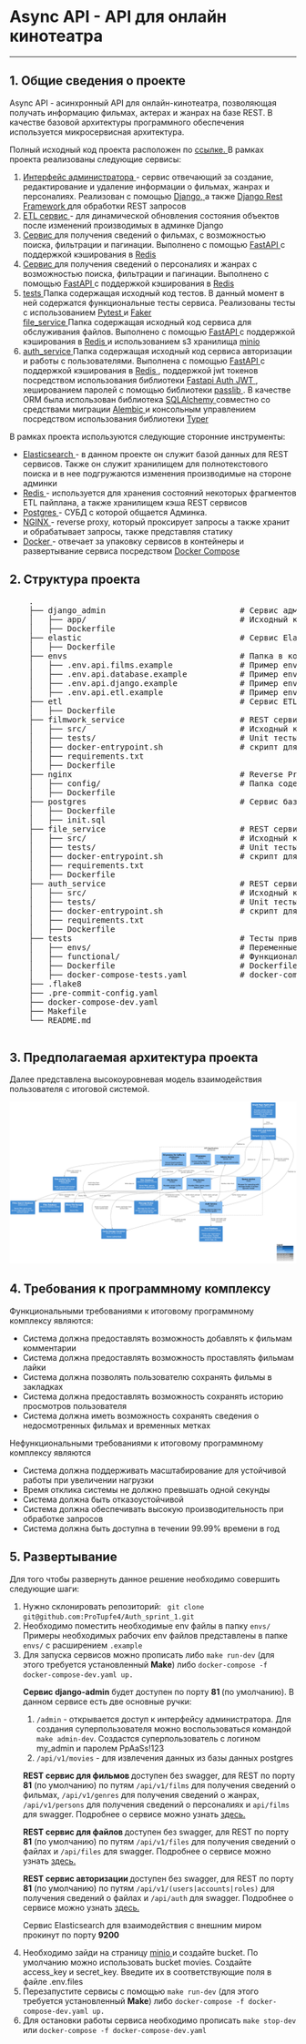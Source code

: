 <h1> Async API - API для онлайн кинотеатра</h1>
<hr />
<h2> 1. Общие сведения о проекте  </h2>
<p> Async API - асинхронный API для онлайн-кинотеатра, позволяющая получать информацию фильмах, актерах и жанрах на базе REST. 
    В качестве базовой архитектуры программного обеспечения используется микросервисная архитектура. 
</p>
<p> 
    Полный исходный код проекта расположен по <a href="https://github.com/ProTupfe4/ugc_sprint_1"> ссылке. </a>
    В рамках проекта реализованы следующие сервисы:
    <ol>
        <li> 
            <a href="./django_admin">Интерфейс администратора </a> - сервис отвечающий за создание, редактирование и 
            удаление информации о фильмах, жанрах и персоналиях. Реализован с помощью 
            <a href="https://www.djangoproject.com"> Django, </a> 
            а также <a href="https://www.django-rest-framework.org"> Django Rest Framework </a> 
            для обработки REST запросов 
        </li>
        <li> 
            <a href="./etl"> ETL сервис </a> - для динамической обновления состояния объектов после изменений производимых
            в админке Django
        </li>
        <li> 
            <a href="./filmwork_service"> Сервис </a> для получения сведений о фильмах, с возможностью поиска, фильтрации
            и пагинации. Выполнено с помощью <a href="https://fastapi.tiangolo.com"> FastAPI </a> c поддержкой кэширования в 
            <a href="https://redis.io"> Redis </a> 
        </li>
        <li> 
            <a href="./person_genre_service"> Сервис </a> для получения сведений о персоналиях и жанрах с возможностью
            поиска, фильтрации и пагинации. Выполнено с помощью <a href="https://fastapi.tiangolo.com"> FastAPI </a> c поддержкой кэширования в 
            <a href="https://redis.io"> Redis </a> 
        </li>
        <li> 
            <a href="./tests"> tests </a> Папка содержащая исходный код тестов. В данный момент в ней содержатся функциональные тесты сервиса.
             Реализованы тесты с использованием <a href="https://docs.pytest.org/en/7.4.x/"> Pytest </a> и <a href="https://faker.readthedocs.io"> Faker </a>
        </li>
        <a> 
            <a href="./file_service"> file_service </a> Папка содержащая исходный код сервиса для обслуживания файлов. Выполнено с помощью <a href="https://fastapi.tiangolo.com"> FastAPI </a> c поддержкой кэширования в 
            <a href="https://redis.io"> Redis </a> и использованием s3  хранилища <a href="https://min.io"> minio </a>
        </li>
        <li>
            <a href="/auth_service"> auth_service </a> Папка содержащая исходный код сервиса авторизации и работы с пользователями.
            Выполнена с помощью <a href="https://fastapi.tiangolo.com"> FastAPI </a> c поддержкой кэширования в 
            <a href="https://redis.io"> Redis </a>, поддержкой jwt токенов посредством использования библиотеки <a href="https://indominusbyte.github.io/fastapi-jwt-auth/"> Fastapi Auth JWT </a>, 
            хешированием паролей с помощью библиотеки <a href="https://passlib.readthedocs.io/en/stable/"> passlib </a>. В качестве ORM была использован библиотека <a href="https://docs.sqlalchemy.org/en/20/index.html"> SQLAlchemy </a> 
            совместно со средствами миграции <a href="https://alembic.sqlalchemy.org/en/latest/"> Alembic </a> и консольным управлением посредством использования библиотеки <a href="https://typer.tiangolo.com"> Typer </a>
        </li>
    </ol>
</p>
<p>
    В рамках проекта используются следующие сторонние инструменты:
    <ul>
        <li>
            <a href="https://www.elastic.co"> Elasticsearch </a> - в данном проекте он служит базой данных для REST сервисов. Также он служит
            хранилищем для полнотекстового поиска и в нее подгружаются изменения производимые на стороне админки
        </li>
        <li> 
            <a href="https://redis.io"> Redis </a> - используется для хранения состояний некоторых фрагментов ETL пайплана, а также хранилищем 
            кэша REST сервисов
        </li>
        <li> 
            <a href="https://www.postgresql.org"> Postgres </a> - СУБД с которой общается Админка.
        </li>
        <li> 
            <a href="https://docs.nginx.com"> NGINX </a> - reverse proxy, который проксирует запросы а также хранит и обрабатывает
            запросы, также представляя статику
        </li>
        <li>
            <a href="https://www.docker.com"> Docker </a> - отвечает за упаковку сервисов в контейнеры и развертывание 
            сервиса посредством <a href="https://docs.docker.com/compose/"> Docker Compose </a>
        </li>
    </ul>
</p>
<h2> 2. Структура проекта </h2>
<p>
    <pre>
    .
    ├── django_admin                            # Сервис администрирования
    │   ├── app/                                # Исходный код сервиса администрирования на Django и Django REST Framework
    │   ├── Dockerfile            
    ├── elastic                                 # Сервис Elasticsearch. Мы собираем свой образ на базе образа elasticsearch:8.6.2
    │   ├── Dockerfile  
    ├── envs                                    # Папка в которой хранятся примеры env файлов, необходимых для развертывания приложения
    │   ├── .env.api.films.example              # Пример env файла для сервиса фильмов.
    │   ├── .env.api.database.example           # Пример env файла для сервиса баз данных  postgres.
    │   ├── .env.api.django.example             # Пример env файла для сервиса администрирования.
    │   ├── .env.api.etl.example                # Пример env файла для сервиса ETL.
    ├── etl                                     # Сервис ETL. 
    │   ├── Dockerfile  
    ├── filmwork_service                        # REST сервис для получения сведений о фильмах, с возможностью поиска, фильтрации и пагинации.
    │   ├── src/                                # Исходный код сервиса
    │   ├── tests/                              # Unit тесты
    │   ├── docker-entrypoint.sh                # скрипт для запуска контейнера
    │   ├── requirements.txt
    │   ├── Dockerfile
    ├── nginx                                   # Reverse Proxy nginx. Мы собираем свой образ на базе nginx:latest docker образа
    │   ├── config/                             # Папка содержащая конфигурационные файлы cервисов nginx  
    │   ├── Dockerfile
    ├── postgres                                # Сервис базы данных Postgres. Мы собираем свой образ на базе postgres:latest докер образа
    │   ├── Dockerfile 
    │   ├── init.sql  
    ├── file_service                            # REST сервис для получения сведений о файлах, с возможностью поиска и пагинации.
    │   ├── src/                                # Исходный код сервиса
    │   ├── tests/                              # Unit тесты
    │   ├── docker-entrypoint.sh                # скрипт для запуска контейнера
    │   ├── requirements.txt
    │   ├── Dockerfile
    ├── auth_service                            # REST сервис авторизации.
    │   ├── src/                                # Исходный код сервиса
    │   ├── tests/                              # Unit тесты
    │   ├── docker-entrypoint.sh                # скрипт для запуска контейнера
    │   ├── requirements.txt
    │   ├── Dockerfile
    ├── tests                                   # Тесты привязанные к проекту
    │   ├── envs/                               # Переменные окружения необходимые для работы тестов
    │   ├── functional/                         # Функциональные тесты
    │   ├── Dockerfile                          # Dockerfile
    │   ├── docker-compose-tests.yaml           # docker-compose файл  
    ├── .flake8
    ├── .pre-commit-config.yaml
    ├── docker-compose-dev.yaml
    ├── Makefile
    └── README.md
    </pre>
</p>

<h2> 3. Предполагаемая архитектура проекта </h2>

Далее представлена высокоуровневая модель взаимодействия пользователя с итоговой системой.

<img src="./assets/images/Architecture.png"/>

<h2> 4. Требования к программному комплексу </h2>
<p> Функциональными требованиями к итоговому программному комплексу являются: </p>
<ul>
    <li>Система должна предоставлять возможность добавлять к фильмам комментарии </li>
    <li>Система должна предоставлять возможность проставлять фильмам лайки </li>
    <li>Система должна позволять пользователю сохранять фильмы в закладках </li>
    <li>Система должна предоставлять возможность сохранять историю просмотров пользователя </li>
    <li>Система должна иметь возможность сохранять сведения о недосмотренных фильмах и временных метках </li>
</ul>
<p> Нефункциональными требованиями к итоговому программному комплексу являются</p>
<ul>
    <li>Система должна поддерживать масштабирование для устойчивой работы при увеличении нагрузки </li>
    <li>Время отклика системы не должно превышать одной секунды</li>
    <li>Система должна быть отказоустойчивой</li>
    <li>Система должна обеспечивать высокую производительность при обработке запросов </li>
    <li> Система должна быть доступна в течении 99.99% времени в год </li>
</ul>
<h2> 5. Развертывание </h2>
<p> 
    Для того чтобы развернуть данное решение необходимо совершить следующие шаги:
<ol>
    <li>
        Нужно склонировать репозиторий:
        <code> git clone git@github.com:ProTupfe4/Auth_sprint_1.git </code>
    </li>
    <li>
        Необходимо поместить необходимые env файлы в папку <code>envs/</code> Примеры необходимых рабочих env файлов представлены
        в папке <code>envs/</code> c расширением <code>.example</code>
    </li>
<li>
        Для запуска сервисов можно прописать либо <code>make run-dev</code> (для этого требуется установленный <b>Make</b>) либо 
        <code>docker-compose -f docker-compose-dev.yaml up. </code>
        <p>
            <b>Сервис django-admin</b> будет доступен по порту <b> 81 </b> (по умолчанию). В данном сервисе есть две основные ручки:
            <ol>
                <li> 
                    <code>/admin</code> - открывается доступ к интерфейсу администратора. Для создания суперпользователя
                    можно воспользоваться командой <code>make admin-dev</code>. Создастся суперпользователь с логином my_admin и паролем PpAaSs!123
                </li>
                <li>
                    <code>/api/v1/movies</code> - для извлечения данных из базы данных postgres
                </li>
            </ol>
        </p>
        <p>
            <b>REST сервис для фильмов </b> доступен без swagger, для REST по порту <b>81</b> (по умолчанию) по путям <code>/api/v1/films</code> для получения сведений о фильмах, <code>/api/v1/genres</code> для получения сведений о жанрах, <code>/api/v1/persons</code> для получения сведений о персоналиях и <code>api/films</code> для swagger.
            Подробнее о сервисе можно узнать <a href="./filmwork_service"> здесь. </a>
        </p>
        <p>
            <b>REST сервис для файлов </b> доступен без swagger, для REST по порту <b>81</b> (по умолчанию) по путям <code>/api/v1/files</code> для получения сведений о файлах и <code>/api/files</code> для swagger.
            Подробнее о сервисе можно узнать <a href="./file_service"> здесь. </a>
        </p>
         <p>
            <b>REST сервис авторизации </b> доступен без swagger, для REST по порту <b>81</b> (по умолчанию) по путям <code>/api/v1/(users|accounts|roles)</code> для получения сведений о файлах и <code>/api/auth</code> для swagger.
            Подробнее о сервисе можно узнать <a href="./auth_service"> здесь. </a>
        </p>
        <p>
            Сервис Elasticsearch для взаимодействия с внешним миром прокинут по порту <b>9200</b>
        </p>
    </li>
    <li>
        Необходимо зайди на страницу <a href="https//localhost:9001">minio </a> и создайте bucket. 
        По умолчанию можно использовать bucket movies. Создайте access_key и secret_key. Введите их в соответствующие поля
        в файле .env.files
    </li>
    <li>
        Перезапустите сервисы с помощью <code>make run-dev</code> (для этого требуется установленный <b>Make</b>) либо 
        <code>docker-compose -f docker-compose-dev.yaml up. </code>
    </li>
    <li>
        Для остановки работы сервиса необходимо прописать <code>make stop-dev</code> или 
        <code>docker-compose -f docker-compose-dev.yaml</code>
    </li>  
</ol>
</p>
